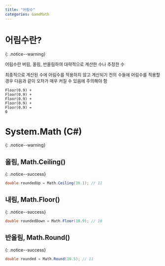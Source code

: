 ```yaml
---
title: "어림수"
categories: GameMath
---
```


# 어림수란?
{: .notice--warning}

어림수란 버림, 올림, 반올림하여 대략적으로 계산한 수나 추정한 수

최종적으로 계산된 수에 어림수를 적용하지 않고 계산되기 전의 수들에 어림수를 적용할 경우 다음과 같이 오차가 매우 커질 수 있음에 주의해야 함

```
Floor(0.9) +
Floor(0.9) +
Floor(0.9) +
Floor(0.9) +
Floor(0.9) =
0
```

# System.Math (C#)
{: .notice--warning}

## 올림, Math.Ceiling()
{: .notice--success}

```c#
double roundedUp = Math.Ceiling(10.1); // 11
```

## 내림, Math.Floor()
{: .notice--success}

```c#
double roundedDown = Math.Floor(10.9); // 10
```

## 반올림, Math.Round()
{: .notice--success}

```c#
double rounded = Math.Round(10.5); // 11
```